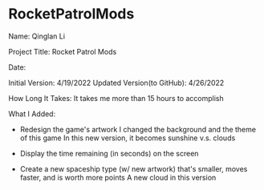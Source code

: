 # RocketPatrolMods

Name: Qinglan Li

Project Title: Rocket Patrol Mods

Date: 

Initial Version: 4/19/2022
Updated Version(to GitHub): 4/26/2022

How Long It Takes: It takes me more than 15 hours to accomplish

What I Added:
- Redesign the game's artwork 
I changed the background and the theme of this game
In this new version, it becomes sunshine v.s. clouds

- Display the time remaining (in seconds) on the screen 

- Create a new spaceship type (w/ new artwork) that's smaller, moves faster, and is worth more points 
A new cloud in this version

